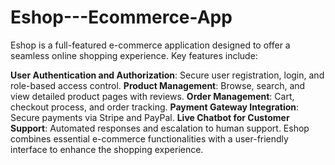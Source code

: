 # Eshop---Ecommerce-App
Eshop is a full-featured e-commerce application designed to offer a seamless online shopping experience. Key features include:

**User Authentication and Authorization**: Secure user registration, login, and role-based access control.
**Product Management**: Browse, search, and view detailed product pages with reviews.
**Order Management**: Cart, checkout process, and order tracking.
**Payment Gateway Integration**: Secure payments via Stripe and PayPal.
**Live Chatbot for Customer Support**: Automated responses and escalation to human support.
Eshop combines essential e-commerce functionalities with a user-friendly interface to enhance the shopping experience.
